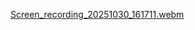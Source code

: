 [Screen_recording_20251030_161711.webm](https://github.com/user-attachments/assets/ef9b6781-7ae3-4158-b25b-349370aa0290)
